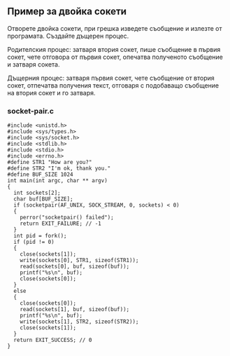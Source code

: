 ## Пример за двойка сокети

Отворете двойка сокети, при грешка изведете съобщение и излезте от програмата. Създайте дъщерен процес. 

Родителския процес: затваря втория сокет, пише съобщение в първия сокет, чете отговора от първия сокет, опечатва полученото съобщение и затваря сокета.

Дъщерния процес: затваря първия сокет, чете съобщение от втория сокет, отпечатва получения текст, отговаря с подобаващо съобщение на втория сокет и го затваря.

### socket-pair.c
```
#include <unistd.h>
#include <sys/types.h>
#include <sys/socket.h>
#include <stdlib.h>
#include <stdio.h>
#include <errno.h>
#define STR1 "How are you?"
#define STR2 "I'm ok, thank you."
#define BUF_SIZE 1024
int main(int argc, char ** argv)
{
  int sockets[2];
  char buf[BUF_SIZE]; 
  if (socketpair(AF_UNIX, SOCK_STREAM, 0, sockets) < 0) 
  {
    perror("socketpair() failed");
    return EXIT_FAILURE; // -1
  }
  int pid = fork();
  if (pid != 0)
  {
    close(sockets[1]);
    write(sockets[0], STR1, sizeof(STR1));
    read(sockets[0], buf, sizeof(buf));
    printf("%s\n", buf);
    close(sockets[0]);
  }
  else
  {
    close(sockets[0]);
    read(sockets[1], buf, sizeof(buf));
    printf("%s\n", buf);
    write(sockets[1], STR2, sizeof(STR2));
    close(sockets[1]);
  }
  return EXIT_SUCCESS; // 0
}
```